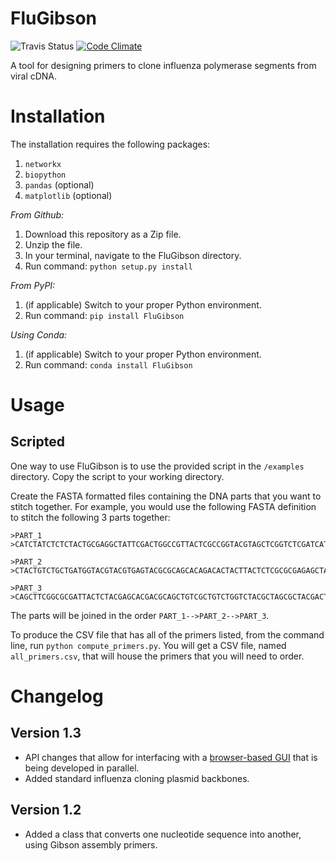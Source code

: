 # FluGibson

![Travis Status](https://travis-ci.org/ericmjl/flu-gibson.svg) [![Code Climate](https://codeclimate.com/github/ericmjl/flu-gibson/badges/gpa.svg)](https://codeclimate.com/github/ericmjl/flu-gibson)

A tool for designing primers to clone influenza polymerase segments from viral cDNA.

# Installation

The installation requires the following packages:

1. `networkx`
2. `biopython`
3. `pandas` (optional)
4. `matplotlib` (optional)

*From Github:*

1. Download this repository as a Zip file.
2. Unzip the file.
3. In your terminal, navigate to the FluGibson directory.
4. Run command: `python setup.py install`

*From PyPI:*

1. (if applicable) Switch to your proper Python environment.
2. Run command: `pip install FluGibson`

*Using Conda:*

1. (if applicable) Switch to your proper Python environment.
2. Run command: `conda install FluGibson`

# Usage

## Scripted

One way to use FluGibson is to use the provided script in the `/examples` directory. Copy the script to your working directory. 

Create the FASTA formatted files containing the DNA parts that you want to stitch together. For example, you would use the following FASTA definition to stitch the following 3 parts together:

    >PART_1
    >CATCTATCTCTCTACTGCGAGGCTATTCGACTGGCCGTTACTCGCCGGTACGTAGCTCGGTCTCGATCATCAGTACGTCTACGTGTCGTCGTACTTACACGGTCGCTCGGACTGACGTACGTCTACGTCGTCTGACTGA
    
    >PART_2
    >CTACTGTCTGCTGATGGTACGTACGTGAGTACGCGCAGCACAGACACTACTTACTCTCGCGCGAGAGCTATCTACGACTACGTACTCGTCGTACGAGCTGACTGATCGACGTAGCTTGACGTACGTATCACGTACGTATCG
    
    >PART_3
    >CAGCTTCGGCGCGATTACTCTACGAGCACGACGCAGCTGTCGCTGTCTGGTCTACGCTAGCGCTACGACTATCGATCAGCGTCGTACTGACGTGACGCGCATCGACGTTCGGACGTCGTCGTCGTACGACGTCTACGATGC

The parts will be joined in the order `PART_1-->PART_2-->PART_3`.

To produce the CSV file that has all of the primers listed, from the command line, run `python compute_primers.py`. You will get a CSV file, named `all_primers.csv`, that will house the primers that you will need to order.


# Changelog

## Version 1.3

- API changes that allow for interfacing with a [browser-based GUI][1] that is being developed in parallel.
- Added standard influenza cloning plasmid backbones.

## Version 1.2

- Added a class that converts one nucleotide sequence into another, using Gibson assembly primers.

[1]: http://github.com/ericmjl/flu-gibson-webui/